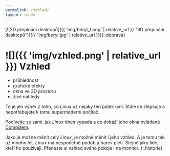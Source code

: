 ```yaml
---
permalink: /vzhled/
layout: index
---
```

[![3D přepínání desktopů]({{ 'img/beryl_t.png' | relative_url }} "3D přepínání desktopů")]({{ 'img/beryl.jpg' | relative_url }}){:.doprava}

# ![]({{ 'img/vzhled.png' | relative_url }}) Vzhled

- průhlednost
- grafické efekty
- okna ve 3D prostoru
- živé náhledy

To je jen výběr z toho, co *Linux* už nejaký ten pátek umí. Stále se zlepšuje a nepotřebujete k tomu supermoderní počítač.

[Podívejte se](http://youtube.com/results?search_query=xgl+OR+aiglx&search=Search) sami, jak *Linux* dnes vypadá a co dokáží jeho okna ovládaná [Compizem](http://www.compiz.org/).

Jako je možné měnit celý *Linux*, je možné měnit i jeho vzhled. A je tomu tak už mnoho let. *Linux* má nespočetně podob a barev pleti. Stejně jako lidé, kteří ho používají. Přeneste si vzhled svého pokoje i na monitor.
{:.historie}
